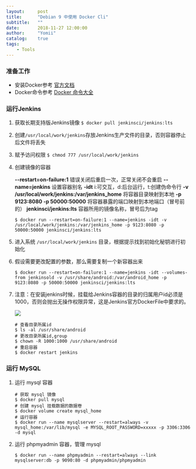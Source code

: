 ```yaml
---
layout:     post
title:      "Debian 9 中使用 Docker Cli"
subtitle:   ""
date:       2018-11-27 12:00:00
author:     "Yomii"
catalog:    true
tags:
    - Tools
---
```



### 准备工作

- 安装Docker参考 [官方文档](https://docs.docker-cn.com/engine/installation/linux/docker-ce/debian/)
- Docker命令参考 [Docker 命令大全](http://www.runoob.com/docker/docker-command-manual.html)

### 运行Jenkins

1. 获取长期支持版Jenkins镜像
    `$ docker pull jenkinsci/jenkins:lts`
        
2. 创建`/usr/local/work/jenkins`存放Jenkins生产文件的目录，否则容器停止后文件将丢失
3. 赋予访问权限
    `$ chmod 777 /usr/local/work/jenkins`
4. 创建镜像的容器

    **--restart=on-failure:1** 错误关闭后重启一次，正常关闭不会重启
    **--name=jenkins** 设置容器别名
    **-idt** i:可交互，d:后台运行，t:创建伪命令行
    **-v /usr/local/work/jenkins:/var/jenkins_home** 将容器目录映射到本地
    **-p 9123:8080 -p 50000:50000** 将容器暴露的端口映射到本地端口（冒号前的）
    **jenkinsci/jenkins:lts** 容器所用的镜像名称，冒号后为tag
    
    ```shell
    $ docker run --restart=on-failure:1 --name=jenkins -idt -v /usr/local/work/jenkins:/var/jenkins_home -p 9123:8080 -p 50000:50000 jenkinsci/jenkins:lts
    ```
    
5. 进入系统 `/usr/local/work/jenkins` 目录，根据提示找到初始化秘钥进行初始化

6. 假设需要更改配置的参数，那么需要复制一个新容器出来
    ```shell
    $ docker run --restart=on-failure:1 --name=jenkins -idt --volumes-from jenkinsold -v /usr/share/android:/var/android_home -p 9123:8080 -p 50000:50000 jenkinsci/jenkins:lts
    ```

7. 注意：在安装jenkins时候，挂载给Jenkins容器的目录的归属用户id必须是1000，否则会抛出无操作权限异常，这是Jenkins官方DockerFile中要求的。

    ![](media/15426212748961/15427887417266.jpg)

    ```shell
    # 查看目录所属id
    $ ls -al /usr/share/android
    # 更改目录所属id,group
    $ chown -R 1000:1000 /usr/share/android
    # 重启容器
    $ docker restart jenkins
    ```

### 运行 MySQL
1. 运行 mysql 容器
    ```shell
    # 获取 mysql 镜像
    $ docker pull mysql
    # 创建 mysql 挂载数据的数据卷
    $ docker volume create mysql_home
    # 运行容器
    $ docker run --name mysqlserver --restart=always -v mysql_home:/var/lib/mysql -e MYSQL_ROOT_PASSWORD=xxxxx -p 3306:3306 -d mysql
    ```
    
1. 运行 phpmyadmin 容器，管理 mysql
    ```shell
    $ docker run --name phpmyadmin --restart=always --link mysqlserver:db -p 9090:80 -d phpmyadmin/phpmyadmin
    ```
   